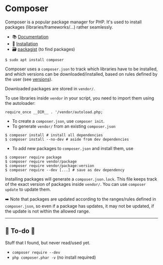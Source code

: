 # Composer

<div class="row row-cols-md-2 mt-3"><div>

Composer is a popular package manager for PHP. It's used to install packages (libraries/frameworks/...) rather seamlessly.

* 📚 [Documentation](https://getcomposer.org/doc/01-basic-usage.md)
* 🔑 [Installation](https://getcomposer.org/download/)
* 🗃️ [packagist](https://packagist.org/) (to find packages)

```
$ sudo apt install composer
```

Composer uses a `composer.json` to track which libraries have to be installed, and which versions can be downloaded/installed, based on rules defined by the user (see [versions](https://getcomposer.org/doc/articles/versions.md)).

Downloaded packages are stored in `vendor/`.

To use libraries inside `vendor` in your script, you need to import them using the autoloader:

```
require_once __DIR__ . '/vendor/autoload.php;
```
</div><div>

* To create a `composer.json`, use `composer init`.
* To generate `vendor/` from an existing `composer.json`

```shell!
$ composer install # install all dependencies
$ composer install --no-dev # aside from dev dependencies
```

* To add new packages to `composer.json` and install them, use

```shell!
$ composer require package
$ composer require vendor/package
$ composer require vendor/package:version
$ composer require --dev [...] # save as dev dependency
```

Installing packages will generate a `composer.json.lock`. This file keeps track of the exact version of packages inside `vendor/`. You can use `composer update` to update them.

➡️ Note that packages are updated according to the ranges/rules defined in `composer.json`, so even if a package has updates, it may not be updated, if the update is not within the allowed range.
</div></div>

<hr class="sep-both">

## 👻 To-do 👻

Stuff that I found, but never read/used yet.

<div class="row row-cols-md-2"><div>

* `composer require --dev`
* `php composer.phar -v` (no install required)
</div><div>
</div></div>
